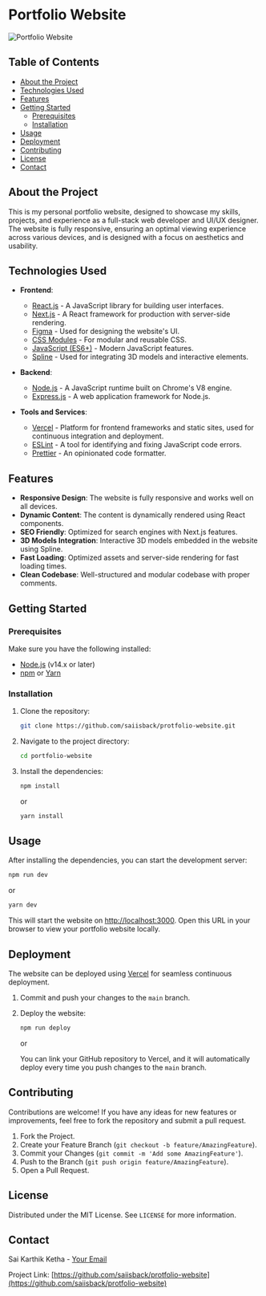 # Portfolio Website

![Portfolio Website](![image](https://github.com/user-attachments/assets/39ae6d25-5095-4112-be5f-7f935d8a79f0)) <!-- Add a link to your portfolio website's screenshot -->

## Table of Contents

- [About the Project](#about-the-project)
- [Technologies Used](#technologies-used)
- [Features](#features)
- [Getting Started](#getting-started)
  - [Prerequisites](#prerequisites)
  - [Installation](#installation)
- [Usage](#usage)
- [Deployment](#deployment)
- [Contributing](#contributing)
- [License](#license)
- [Contact](#contact)

## About the Project

This is my personal portfolio website, designed to showcase my skills, projects, and experience as a full-stack web developer and UI/UX designer. The website is fully responsive, ensuring an optimal viewing experience across various devices, and is designed with a focus on aesthetics and usability.

## Technologies Used

- **Frontend**:
  - [React.js](https://reactjs.org/) - A JavaScript library for building user interfaces.
  - [Next.js](https://nextjs.org/) - A React framework for production with server-side rendering.
  - [Figma](https://www.figma.com/) - Used for designing the website's UI.
  - [CSS Modules](https://github.com/css-modules/css-modules) - For modular and reusable CSS.
  - [JavaScript (ES6+)](https://www.ecma-international.org/ecma-262/) - Modern JavaScript features.
  - [Spline](https://spline.design/) - Used for integrating 3D models and interactive elements.

- **Backend**:
  - [Node.js](https://nodejs.org/) - A JavaScript runtime built on Chrome's V8 engine.
  - [Express.js](https://expressjs.com/) - A web application framework for Node.js.

- **Tools and Services**:
  - [Vercel](https://vercel.com/) - Platform for frontend frameworks and static sites, used for continuous integration and deployment.
  - [ESLint](https://eslint.org/) - A tool for identifying and fixing JavaScript code errors.
  - [Prettier](https://prettier.io/) - An opinionated code formatter.

## Features

- **Responsive Design**: The website is fully responsive and works well on all devices.
- **Dynamic Content**: The content is dynamically rendered using React components.
- **SEO Friendly**: Optimized for search engines with Next.js features.
- **3D Models Integration**: Interactive 3D models embedded in the website using Spline.
- **Fast Loading**: Optimized assets and server-side rendering for fast loading times.
- **Clean Codebase**: Well-structured and modular codebase with proper comments.

## Getting Started

### Prerequisites

Make sure you have the following installed:

- [Node.js](https://nodejs.org/) (v14.x or later)
- [npm](https://www.npmjs.com/) or [Yarn](https://yarnpkg.com/)

### Installation

1. Clone the repository:
   ```sh
   git clone https://github.com/saiisback/protfolio-website.git
   ```
2. Navigate to the project directory:
   ```sh
   cd portfolio-website
   ```
3. Install the dependencies:
   ```sh
   npm install
   ```
   or
   ```sh
   yarn install
   ```

## Usage

After installing the dependencies, you can start the development server:

```sh
npm run dev
```

or

```sh
yarn dev
```

This will start the website on [http://localhost:3000](http://localhost:3000). Open this URL in your browser to view your portfolio website locally.

## Deployment

The website can be deployed using [Vercel](https://vercel.com/) for seamless continuous deployment.

1. Commit and push your changes to the `main` branch.
2. Deploy the website:
   ```sh
   npm run deploy
   ```

   or

   You can link your GitHub repository to Vercel, and it will automatically deploy every time you push changes to the `main` branch.

## Contributing

Contributions are welcome! If you have any ideas for new features or improvements, feel free to fork the repository and submit a pull request.

1. Fork the Project.
2. Create your Feature Branch (`git checkout -b feature/AmazingFeature`).
3. Commit your Changes (`git commit -m 'Add some AmazingFeature'`).
4. Push to the Branch (`git push origin feature/AmazingFeature`).
5. Open a Pull Request.

## License

Distributed under the MIT License. See `LICENSE` for more information.

## Contact

Sai Karthik Ketha - [Your Email](mailto:karthiksaiketha@example.com)

Project Link: [https://github.com/saiisback/protfolio-website](https://github.com/saiisback/protfolio-website)
